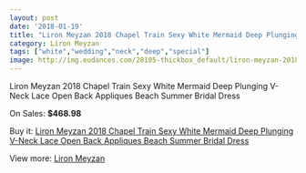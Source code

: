 ```yaml
---
layout: post
date: '2018-01-19'
title: "Liron Meyzan 2018 Chapel Train Sexy White Mermaid Deep Plunging V-Neck Lace Open Back Appliques Beach Summer Bridal Dress"
category: Liron Meyzan
tags: ["white","wedding","neck","deep","special"]
image: http://img.eudances.com/28105-thickbox_default/liron-meyzan-2018-chapel-train-sexy-white-mermaid-deep-plunging-v-neck-lace-open-back-appliques-beach-summer-bridal-dress.jpg
---
```

Liron Meyzan 2018 Chapel Train Sexy White Mermaid Deep Plunging V-Neck Lace Open Back Appliques Beach Summer Bridal Dress

On Sales: **$468.98**
<a href="https://www.eudances.com/en/liron-meyzan/9275-liron-meyzan-2018-chapel-train-sexy-white-mermaid-deep-plunging-v-neck-lace-open-back-appliques-beach-summer-bridal-dress.html"><amp-img layout="responsive" width="600" height="600" src="//img.eudances.com/28105-thickbox_default/liron-meyzan-2018-chapel-train-sexy-white-mermaid-deep-plunging-v-neck-lace-open-back-appliques-beach-summer-bridal-dress.jpg" alt="Liron Meyzan 2018 Chapel Train Sexy White Mermaid Deep Plunging V-Neck Lace Open Back Appliques Beach Summer Bridal Dress 0" /></a>
<a href="https://www.eudances.com/en/liron-meyzan/9275-liron-meyzan-2018-chapel-train-sexy-white-mermaid-deep-plunging-v-neck-lace-open-back-appliques-beach-summer-bridal-dress.html"><amp-img layout="responsive" width="600" height="600" src="//img.eudances.com/28108-thickbox_default/liron-meyzan-2018-chapel-train-sexy-white-mermaid-deep-plunging-v-neck-lace-open-back-appliques-beach-summer-bridal-dress.jpg" alt="Liron Meyzan 2018 Chapel Train Sexy White Mermaid Deep Plunging V-Neck Lace Open Back Appliques Beach Summer Bridal Dress 1" /></a>
<a href="https://www.eudances.com/en/liron-meyzan/9275-liron-meyzan-2018-chapel-train-sexy-white-mermaid-deep-plunging-v-neck-lace-open-back-appliques-beach-summer-bridal-dress.html"><amp-img layout="responsive" width="600" height="600" src="//img.eudances.com/28107-thickbox_default/liron-meyzan-2018-chapel-train-sexy-white-mermaid-deep-plunging-v-neck-lace-open-back-appliques-beach-summer-bridal-dress.jpg" alt="Liron Meyzan 2018 Chapel Train Sexy White Mermaid Deep Plunging V-Neck Lace Open Back Appliques Beach Summer Bridal Dress 2" /></a>
<a href="https://www.eudances.com/en/liron-meyzan/9275-liron-meyzan-2018-chapel-train-sexy-white-mermaid-deep-plunging-v-neck-lace-open-back-appliques-beach-summer-bridal-dress.html"><amp-img layout="responsive" width="600" height="600" src="//img.eudances.com/28106-thickbox_default/liron-meyzan-2018-chapel-train-sexy-white-mermaid-deep-plunging-v-neck-lace-open-back-appliques-beach-summer-bridal-dress.jpg" alt="Liron Meyzan 2018 Chapel Train Sexy White Mermaid Deep Plunging V-Neck Lace Open Back Appliques Beach Summer Bridal Dress 3" /></a>

Buy it: [Liron Meyzan 2018 Chapel Train Sexy White Mermaid Deep Plunging V-Neck Lace Open Back Appliques Beach Summer Bridal Dress](https://www.eudances.com/en/liron-meyzan/9275-liron-meyzan-2018-chapel-train-sexy-white-mermaid-deep-plunging-v-neck-lace-open-back-appliques-beach-summer-bridal-dress.html "Liron Meyzan 2018 Chapel Train Sexy White Mermaid Deep Plunging V-Neck Lace Open Back Appliques Beach Summer Bridal Dress")

View more: [Liron Meyzan](https://www.eudances.com/en/140-liron-meyzan "Liron Meyzan")
